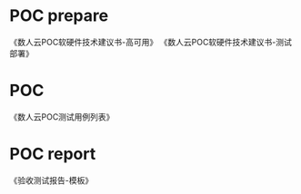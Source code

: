 # POC prepare
《数人云POC软硬件技术建议书-高可用》
《数人云POC软硬件技术建议书-测试部署》

# POC
《数人云POC测试用例列表》

# POC report
《验收测试报告-模板》

